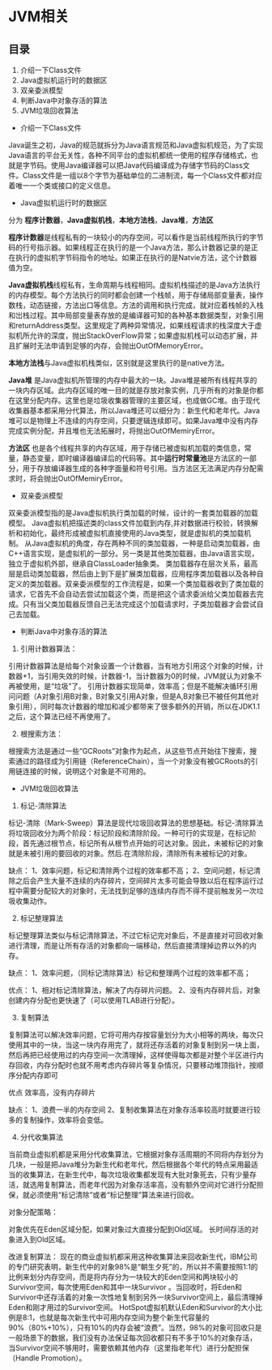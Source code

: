 # JVM相关

## 目录

1. 介绍一下Class文件
2. Java虚拟机运行时的数据区
3. 双亲委派模型
4. 判断Java中对象存活的算法
5. JVM垃圾回收算法

* 介绍一下Class文件

Java诞生之初，Java的规范就拆分为Java语言规范和Java虚拟机规范，为了实现Java语言的平台无关性，各种不同平台的虚拟机都统一使用的程序存储格式，也就是字节码。使用Java编译器可以把Java代码编译成为存储字节码的Class文件。Class文件是一组以8个字节为基础单位的二进制流，每一个Class文件都对应着唯一一个类或接口的定义信息。

* Java虚拟机运行时的数据区

分为 **程序计数器**，**Java虚拟机栈**，**本地方法栈**，**Java堆**，**方法区**

**程序计数器**是线程私有的一块较小的内存空间，可以看作是当前线程所执行的字节码的行号指示器。如果线程正在执行的是一个Java方法，那么计数器记录的是正在执行的虚拟机字节码指令的地址。如果正在执行的是Natvie方法，这个计数器值为空。

**Java虚拟机栈**线程私有，生命周期与线程相同。虚拟机栈描述的是Java方法执行的内存模型。每个方法执行的同时都会创建一个栈帧，用于存储局部变量表，操作数栈，动态链接，方法出口等信息。方法的调用和执行完成，就对应着栈帧的入栈和岀栈过程。其中局部变量表存放的是编译器可知的各种基本数据类型，对象引用和returnAddress类型。这里规定了两种异常情况，如果线程请求的栈深度大于虚拟机所允许的深度，抛出StackOverFlow异常；如果虚拟机栈可以动态扩展，并且扩展时无法申请到足够的内存，会抛出OutOfMemoryError。

**本地方法栈**与Java虚拟机栈类似，区别就是这里执行的是native方法。

**Java堆** 是Java虚拟机所管理的内存中最大的一块。Java堆是被所有线程共享的一块内存区域。此内存区域的唯一目的就是存放对象实例，几乎所有的对象是你都在这里分配内存。这里也是垃圾收集器管理的主要区域，也成做GC堆。由于现代收集器基本都采用分代算法，所以Java堆还可以细分为：新生代和老年代。Java堆可以是物理上不连续的内存空间，只要逻辑连续即可。如果Java堆中没有内存完成实例分配，并且堆也无法拓展时，将抛出OutOfMemiryError。

**方法区** 也是各个线程共享的内存区域，用于存储已被虚拟机加载的类信息，常量，静态变量，即时编译器编译后的代码等。其中**运行时常量池**是方法区的一部分，用于存放编译器生成的各种字面量和符号引用。当方法区无法满足内存分配需求时，将会抛出OutOfMemiryError。

* 双亲委派模型

双亲委派模型指的是Java虚拟机执行类加载的时候，设计的一套类加载器的加载模型。
Java虚拟机把描述类的class文件加载到内存,并对数据进行校验，转换解析和初始化，最终形成被虚拟机直接使用的Java类型，就是虚拟机的类加载机制。
从Java虚拟机的角度，存在两种不同的类加载器，一种是启动类加载器，由C++语言实现，是虚拟机的一部分。另一类是其他类加载器，由Java语言实现，独立于虚拟机外部，继承自ClassLoader抽象类。
类加载器存在层次关系，最高层是启动类加载器，然后由上到下是扩展类加载器，应用程序类加载器以及各种自定义的类加载器。双亲委派模型的工作流程是，如果一个类加载器收到了类加载的请求，它首先不会自动去尝试加载这个类，而是把这个请求委派给父类加载器去完成。只有当父类加载器反馈自己无法完成这个加载请求时，子类加载器才会尝试自己去加载。

* 判断Java中对象存活的算法

1. 引用计数器算法：

引用计数器算法是给每个对象设置一个计数器，当有地方引用这个对象的时候，计数器+1，当引用失效的时候，计数器-1，当计数器为0的时候，JVM就认为对象不再被使用，是“垃圾”了。
引用计数器实现简单，效率高；但是不能解决循环引用问问题（A对象引用B对象，B对象又引用A对象，但是A,B对象已不被任何其他对象引用），同时每次计数器的增加和减少都带来了很多额外的开销，所以在JDK1.1之后，这个算法已经不再使用了。

2. 根搜索方法：

根搜索方法是通过一些“GCRoots”对象作为起点，从这些节点开始往下搜索，搜索通过的路径成为引用链（ReferenceChain），当一个对象没有被GCRoots的引用链连接的时候，说明这个对象是不可用的。

* JVM垃圾回收算法

1. 标记-清除算法

标记-清除（Mark-Sweep）算法是现代垃圾回收算法的思想基础。标记-清除算法将垃圾回收分为两个阶段：标记阶段和清除阶段。一种可行的实现是，在标记阶段，首先通过根节点，标记所有从根节点开始的可达对象。因此，未被标记的对象就是未被引用的要回收的对象。然后.在清除阶段，清除所有未被标记的对象。

缺点：
1、效率问题，标记和清除两个过程的效率都不高；
2、空间问题，标记清除之后会产生大量不连续的内存碎片，空间碎片太多可能会导致以后在程序运行过程中需要分配较大的对象时，无法找到足够的连续内存而不得不提前触发另一次垃圾收集动作。

2. 标记整理算法

标记整理算法类似与标记清除算法，不过它标记完对象后，不是直接对可回收对象进行清理，而是让所有存活的对象都向一端移动，然后直接清理掉边界以外的内存。

缺点：
1、效率问题，（同标记清除算法）标记和整理两个过程的效率都不高；

优点：
1、相对标记清除算法，解决了内存碎片问题。
2、没有内存碎片后，对象创建内存分配也更快速了（可以使用TLAB进行分配）。

3. 复制算法

复制算法可以解决效率问题，它将可用内存按容量划分为大小相等的两块，每次只使用其中的一块，当这一块内存用完了，就将还存活着的对象复制到另一块上面，然后再把已经使用过的内存空间一次清理掉，这样使得每次都是对整个半区进行内存回收，内存分配时也就不用考虑内存碎片等复杂情况，只要移动堆顶指针，按顺序分配内存即可

优点
效率高，没有内存碎片

缺点：
1、浪费一半的内存空间
2、复制收集算法在对象存活率较高时就要进行较多的复制操作，效率将会变低。

4. 分代收集算法

当前商业虚拟机都是采用分代收集算法，它根据对象存活周期的不同将内存划分为几块，一般是把Java堆分为新生代和老年代，然后根据各个年代的特点采用最适当的收集算法，在新生代中，每次垃圾收集都发现有大批对象死去，只有少量存活，就选用复制算法，而老年代因为对象存活率高，没有额外空间对它进行分配担保，就必须使用“标记清除”或者“标记整理”算法来进行回收。

对象分配策略：

对象优先在Eden区域分配，如果对象过大直接分配到Old区域。
长时间存活的对象进入到Old区域。

改进复制算法：
现在的商业虚拟机都采用这种收集算法来回收新生代，IBM公司的专门研究表明，新生代中的对象98%是“朝生夕死”的，所以并不需要按照1:1的比例来划分内存空间，而是将内存分为一块较大的Eden空间和两块较小的Survivor空间，每次使用Eden和其中一块Survivor 。当回收时，将Eden和Survivor中还存活着的对象一次性地复制到另外一块Survivor空间上，最后清理掉Eden和刚才用过的Survivor空间。
HotSpot虚拟机默认Eden和Survivor的大小比例是8:1，也就是每次新生代中可用内存空间为整个新生代容量的90%（80%+10%），只有10%的内存会被“浪费”。当然，98%的对象可回收只是一般场景下的数据，我们没有办法保证每次回收都只有不多于10%的对象存活，当Survivor空间不够用时，需要依赖其他内存（这里指老年代）进行分配担保（Handle Promotion）。